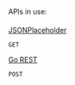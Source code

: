 
APIs in  use: 
####
[JSONPlaceholder](https://jsonplaceholder.typicode.com/)

    GET

[Go REST](https://gorest.co.in/)

    POST




